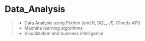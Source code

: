 # Data_Analysis

> - Data Analysis using Python (and R, SQL, JS, Clouds API)
> - Machine learning algorithms
> - Visualization and business intelligence
